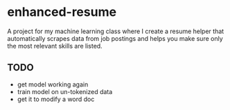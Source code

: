 # enhanced-resume
A project for my machine learning class where I create a resume helper that automatically scrapes data from job postings and helps you make sure only the most relevant skills are listed. 

## TODO
- get model working again
- train model on un-tokenized data
- get it to modify a word doc
